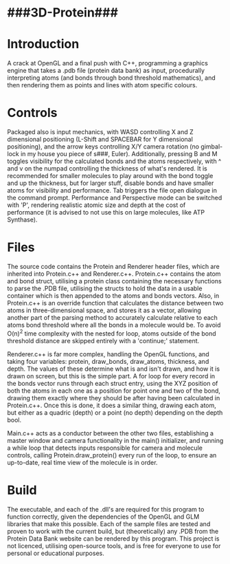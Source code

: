 # ###3D-Protein###

# Introduction
A crack at OpenGL and a final push with C++, programming a graphics engine that takes a .pdb file (protein data bank) as input, procedurally interpreting atoms (and bonds through bond threshold mathematics), and then rendering them as points and lines with atom specific colours.

# Controls
Packaged also is input mechanics, with WASD controlling X and Z dimensional positioning (L-Shift and SPACEBAR for Y dimensional positioning), and the arrow keys controlling X/Y camera rotation (no gimbal-lock in my house you piece of s###, Euler). Additionally, pressing B and M toggles visibility for the calculated bonds and the atoms respectively, with ^ and v on the numpad controlling the thickness of what's rendered. It is recommended for smaller molecules to play around with the bond toggle and up the thickness, but for larger stuff, disable bonds and have smaller atoms for visibility and performance. Tab triggers the file open dialogue in the command prompt. Performance and Perspective mode can be switched with 'P', rendering realistic atomic size and depth at the cost of performance (it is advised to not use this on large molecules, like ATP Synthase).

# Files
The source code contains the Protein and Renderer header files, which are inherited into Protein.c++ and Renderer.c++. Protein.c++ contains the atom and bond struct, utilising a protein class containing the necessary functions to parse the .PDB file, utilising the structs to hold the data in a usable container which is then appended to the atoms and bonds vectors. Also, in Protein.c++ is an override function that calculates the distance between two atoms in three-dimensional space, and stores it as a vector, allowing another part of the parsing method to accurately calculate relative to each atoms bond threshold where all the bonds in a molecule would be. To avoid O(n)<sup>2</sup> time complexity with the nested for loop, atoms outside of the bond threshold distance are skipped entirely with a 'continue;' statement.

Renderer.c++ is far more complex, handling the OpenGL functions, and taking four variables: protein, draw_bonds, draw_atoms, thickness, and depth. The values of these determine what is and isn't drawn, and how it is drawn on screen, but this is the simple part. A for loop for every record in the bonds vector runs through each struct entry, using the XYZ position of both the atoms in each one as a position for point one and two of the bond, drawing them exactly where they should be after having been calculated in Protein.c++. Once this is done, it does a similar thing, drawing each atom, but either as a quadric (depth) or a point (no depth) depending on the depth bool.

Main.c++ acts as a conductor between the other two files, establishing a master window and camera functionality in the main() initializer, and running a while loop that detects inputs responsible for camera and molecule controls, calling Protein.draw_protein() every run of the loop, to ensure an up-to-date, real time view of the molecule is in order.

# Build
The executable, and each of the .dll's are required for this program to function correctly, given the dependencies of the OpenGL and GLM libraries that make this possible. Each of the sample files are tested and proven to work with the current build, but (theoretically) any .PDB from the Protein Data Bank website can be rendered by this program. This project is not licenced, utilising open-source tools, and is free for everyone to use for personal or educational purposes.
